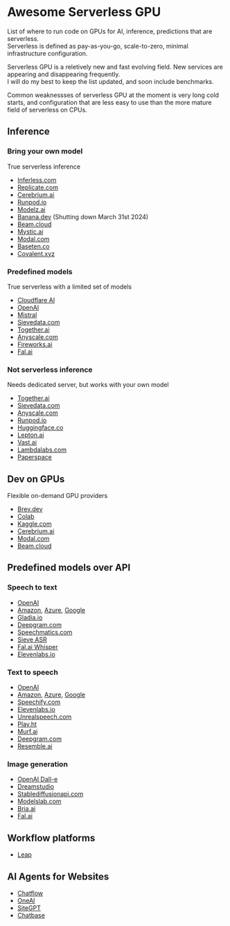# Awesome Serverless GPU

List of where to run code on GPUs for AI, inference, predictions that are serverless.  
Serverless is defined as pay-as-you-go, scale-to-zero, minimal infrastructure configuration.

Serverless GPU is a reletively new and fast evolving field. New services are appearing and disappearing frequently.  
I will do my best to keep the list updated, and soon include benchmarks.

Common weaknessses of serverless GPU at the moment is very long cold starts, and configuration that are less easy to use than the more mature field of serverless on CPUs.


## Inference

### Bring your own model
True serverless inference
- [Inferless.com](https://www.inferless.com/)
- [Replicate.com](https://replicate.com/)
- [Cerebrium.ai](https://www.cerebrium.ai/)
- [Runpod.io](https://www.runpod.io/)
- [Modelz.ai](https://modelz.ai/)
- [Banana.dev](https://www.banana.dev/) (Shutting down March 31st 2024)
- [Beam.cloud](https://www.beam.cloud/)
- [Mystic.ai](https://www.mystic.ai/)
- [Modal.com](https://modal.com/)
- [Baseten.co](https://www.baseten.co/)
- [Covalent.xyz](https://www.covalent.xyz/)

### Predefined models
True serverless with a limited set of models
- [Cloudflare AI](https://ai.cloudflare.com/)
- [OpenAI](https://platform.openai.com/)
- [Mistral](https://docs.mistral.ai/)
- [Sievedata.com](https://www.sievedata.com/)
- [Together.ai](https://www.together.ai/)
- [Anyscale.com](https://www.anyscale.com/)
- [Fireworks.ai](https://fireworks.ai/)
- [Fal.ai](https://fal.ai/)

### Not serverless inference
Needs dedicated server, but works with your own model  
- [Together.ai](https://www.together.ai/)
- [Sievedata.com](https://www.sievedata.com/)
- [Anyscale.com](https://www.anyscale.com/)
- [Runpod.io](https://www.runpod.io/)
- [Huggingface.co](https://huggingface.co/)
- [Lepton.ai](https://www.lepton.ai/)
- [Vast.ai](https://vast.ai/)
- [Lambdalabs.com](https://lambdalabs.com/)
- [Paperspace](https://www.paperspace.com/)


## Dev on GPUs
Flexible on-demand GPU providers
- [Brev.dev](https://brev.dev/)
- [Colab](https://colab.research.google.com/)
- [Kaggle.com](https://www.kaggle.com/)
- [Cerebrium.ai](https://www.cerebrium.ai/)
- [Modal.com](https://modal.com/)
- [Beam.cloud](https://www.beam.cloud/)


## Predefined models over API

### Speech to text
- [OpenAI](https://platform.openai.com/docs/models/whisper)
- [Amazon](https://aws.amazon.com/transcribe/), [Azure](https://azure.microsoft.com/en-us/products/ai-services/speech-to-text), [Google](https://cloud.google.com/speech-to-text)
- [Gladia.io](https://www.gladia.io/)
- [Deepgram.com](https://deepgram.com/)
- [Speechmatics.com](https://www.speechmatics.com/)
- [Sieve ASR](https://www.sievedata.com/functions/sieve/speech_transcriber)
- [Fal.ai Whisper](https://fal.ai/models/fal-ai/whisper)
- [Elevenlabs.io](https://elevenlabs.io/api)

### Text to speech
- [OpenAI](https://platform.openai.com/docs/guides/text-to-speech)
- [Amazon](https://aws.amazon.com/polly/), [Azure](https://learn.microsoft.com/en-us/azure/ai-services/speech-service/rest-text-to-speech), [Google](https://cloud.google.com/text-to-speech)
- [Speechify.com](https://speechify.com/)
- [Elevenlabs.io](https://elevenlabs.io/api)
- [Unrealspeech.com](https://unrealspeech.com/)
- [Play.ht](https://play.ht/)
- [Murf.ai](https://murf.ai/)
- [Deepgram.com](https://deepgram.com/)
- [Resemble.ai](https://www.resemble.ai/)

### Image generation
- [OpenAI Dall-e](https://platform.openai.com/docs/guides/images/introduction)
- [Dreamstudio](https://dreamstudio.com/api/)
- [Stablediffusionapi.com](https://stablediffusionapi.com/docs/)
- [Modelslab.com](https://docs.modelslab.com/image-editing/overview)
- [Bria.ai](https://bria.ai/)
- [Fal.ai](https://fal.ai/models)

## Workflow platforms
- [Leap](https://www.tryleap.ai/)

## AI Agents for Websites
- [Chatflow](https://chatflow.no/)
- [OneAI](https://oneai.com/)
- [SiteGPT](https://sitegpt.ai/)
- [Chatbase](https://www.chatbase.co/)
